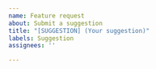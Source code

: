 ```yaml
---
name: Feature request
about: Submit a suggestion
title: "[SUGGESTION] (Your suggestion)"
labels: Suggestion
assignees: ''

---
```



